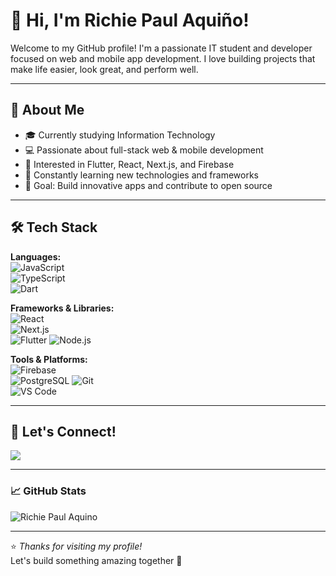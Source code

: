 # 👋 Hi, I'm Richie Paul Aquiño!

Welcome to my GitHub profile! I'm a passionate IT student and developer focused on web and mobile app development. I love building projects that make life easier, look great, and perform well.

---

## 🚀 About Me

- 🎓 Currently studying Information Technology
- 💻 Passionate about full-stack web & mobile development
- 📱 Interested in Flutter, React, Next.js, and Firebase
- 🧠 Constantly learning new technologies and frameworks
- 🎯 Goal: Build innovative apps and contribute to open source

---

## 🛠️ Tech Stack

**Languages:**  
![JavaScript](https://img.shields.io/badge/-JavaScript-black?style=flat-square&logo=javascript)  
![TypeScript](https://img.shields.io/badge/-TypeScript-black?style=flat-square&logo=typescript)  
![Dart](https://img.shields.io/badge/-Dart-black?style=flat-square&logo=dart)

**Frameworks & Libraries:**  
![React](https://img.shields.io/badge/-React-black?style=flat-square&logo=react)  
![Next.js](https://img.shields.io/badge/-Next.js-black?style=flat-square&logo=next.js)  
![Flutter](https://img.shields.io/badge/-Flutter-black?style=flat-square&logo=flutter)
![Node.js](https://img.shields.io/badge/Node.js-339933?style=flat-square&logo=nodedotjs&logoColor=white)

**Tools & Platforms:**  
![Firebase](https://img.shields.io/badge/-Firebase-black?style=flat-square&logo=firebase)  
![PostgreSQL](https://img.shields.io/badge/PostgreSQL-316192?style=flat-square&logo=postgresql&logoColor=white)
![Git](https://img.shields.io/badge/-Git-black?style=flat-square&logo=git)  
![VS Code](https://img.shields.io/badge/-VS%20Code-black?style=flat-square&logo=visual-studio-code)

---

## 🔗 Let's Connect!

<p align="left">
  <a href="www.linkedin.com/in/richie-paul-aquiño-2bb196265" target="_blank">
    <img src="https://img.shields.io/badge/LinkedIn-0077B5?style=for-the-badge&logo=linkedin&logoColor=white" />
  </a>
</p>

---

### 📈 GitHub Stats

![Richie Paul Aquino](https://github-readme-stats.vercel.app/api?username=yourusername&show_icons=true&hide_title=true&count_private=true&theme=tokyonight)

---

⭐ _Thanks for visiting my profile!_  
Let's build something amazing together 🚀
